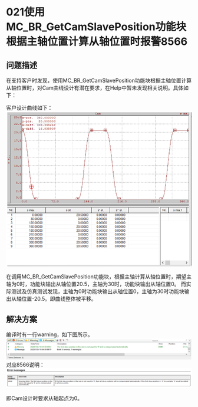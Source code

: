 # 021使用MC_BR_GetCamSlavePosition功能块根据主轴位置计算从轴位置时报警8566

## 问题描述
在支持客户时发现，使用MC_BR_GetCamSlavePosition功能块根据主轴位置计算从轴位置时，对Cam曲线设计有潜在要求，在Help中暂未发现相关说明。具体如下：

客户设计曲线如下：
![Img](./FILES/021.md/img-20220726103152.png)

 
在调用MC_BR_GetCamSlavePosition功能块，根据主轴计算从轴位置时，期望主轴为0时，功能块输出从轴位置20.5，主轴为30时，功能块输出从轴位置0。
而实际测试及仿真测试发现，主轴为0时功能块输出从轴位置0，主轴为30时功能块输出从轴位置-20.5。即曲线整体被平移。


## 解决方案

编译时有一行warning，如下图所示。
![Img](./FILES/021.md/img-20220726103204.png) 
对应8566说明：
![Img](./FILES/021.md/img-20220726103212.png)

即Cam设计时要求从轴起点为0。
